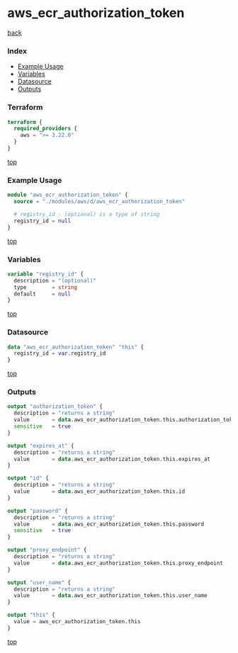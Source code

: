 # aws_ecr_authorization_token

[back](../aws.md)

### Index

- [Example Usage](#example-usage)
- [Variables](#variables)
- [Datasource](#datasource)
- [Outputs](#outputs)

### Terraform

```terraform
terraform {
  required_providers {
    aws = ">= 3.22.0"
  }
}
```

[top](#index)

### Example Usage

```terraform
module "aws_ecr_authorization_token" {
  source = "./modules/aws/d/aws_ecr_authorization_token"

  # registry_id - (optional) is a type of string
  registry_id = null
}
```

[top](#index)

### Variables

```terraform
variable "registry_id" {
  description = "(optional)"
  type        = string
  default     = null
}
```

[top](#index)

### Datasource

```terraform
data "aws_ecr_authorization_token" "this" {
  registry_id = var.registry_id
}
```

[top](#index)

### Outputs

```terraform
output "authorization_token" {
  description = "returns a string"
  value       = data.aws_ecr_authorization_token.this.authorization_token
  sensitive   = true
}

output "expires_at" {
  description = "returns a string"
  value       = data.aws_ecr_authorization_token.this.expires_at
}

output "id" {
  description = "returns a string"
  value       = data.aws_ecr_authorization_token.this.id
}

output "password" {
  description = "returns a string"
  value       = data.aws_ecr_authorization_token.this.password
  sensitive   = true
}

output "proxy_endpoint" {
  description = "returns a string"
  value       = data.aws_ecr_authorization_token.this.proxy_endpoint
}

output "user_name" {
  description = "returns a string"
  value       = data.aws_ecr_authorization_token.this.user_name
}

output "this" {
  value = aws_ecr_authorization_token.this
}
```

[top](#index)